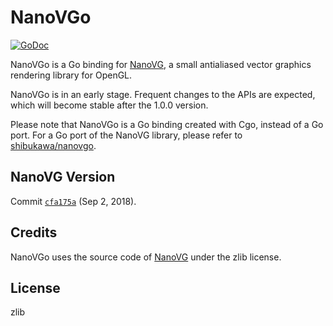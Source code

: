 # NanoVGo

[![GoDoc](https://godoc.org/github.com/beta/nanovgo?status.svg)](https://godoc.org/github.com/beta/nanovgo)

NanoVGo is a Go binding for [NanoVG](https://github.com/memononen/nanovg), a small antialiased vector graphics rendering library for OpenGL.

NanoVGo is in an early stage. Frequent changes to the APIs are expected, which will become stable after the 1.0.0 version.

Please note that NanoVGo is a Go binding created with Cgo, instead of a Go port. For a Go port of the NanoVG library, please refer to [shibukawa/nanovgo](https://github.com/shibukawa/nanovgo).

## NanoVG Version

Commit [`cfa175a`](https://github.com/memononen/nanovg/tree/cfa175a0b990a36fbdf210d76429a75fda03b4a7) (Sep 2, 2018).

## Credits

NanoVGo uses the source code of [NanoVG](https://github.com/memononen/nanovg) under the zlib license.

## License

zlib